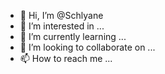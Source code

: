 - 👋 Hi, I’m @Schlyane
- 👀 I’m interested in ...
- 🌱 I’m currently learning ...
- 💞️ I’m looking to collaborate on ...
- 📫 How to reach me ...

<!---
Schlyane/Schlyane is a ✨ special ✨ repository because its `README.md` (this file) appears on your GitHub profile.
You can click the Preview link to take a look at your changes.
--->
